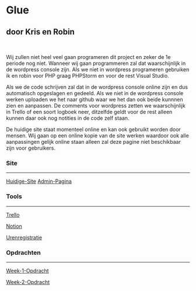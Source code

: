 
# Glue

## door Kris en Robin

<p>&nbsp;</p>  

Wij zullen niet heel veel gaan programeren dit project en zeker de 1e periode nog niet. Wanneer wij gaan programmeren zal dat waarschijnlijk in de wordpress console zijn. Als we niet in wordpress programeren gebruiken ik en robin voor PHP graag PHPStorm en voor de rest Visual Studio.

Als we de code schrijven zal dat in de wordpress console online zijn en dus automatisch opgeslagen en gedeeld. Als we niet in de wordpress console werken uploaden we het naar github waar we het dan ook beide kunnnen zien en aanpassen. De comments voor wordpress zetten we waarschijnlijk in Trello of een soort logboek neer, ditzelfde geldt voor de rest alleen kunnen daar ook nog notities in de code zelf staan.

De huidige site staat momenteel online en kan ook gebruikt worden door mensen. Wij gaan op een online kopie van de site werken waardoor ook alle aanpassingen gelijk online staan alleen zal deze pagine niet beschikbaar zijn voor gebruikers.

### Site

***
[Huidige-Site](https://glue.amsterdam/)
[Admin-Pagina](https://glue.amsterdam/wp-login.php)

### Tools

***
[Trello](https://trello.com/b/e0zlZO0k/glue)

[Notion](https://www.notion.so/General-bc4e74c1abbb47c9ac330da7b4e1d48c)

[Urenregistratie](https://mediacollegeamsterdam.sharepoint.com/:x:/t/SD-F3M7BO-Opdrachtgevers20212022-GLUE/EdS78DKEhapPiJMyq92D3hABVEOJu8vl5MxaFH7nzloHuw?e=FenQjc)

### Opdrachten

***
[Week-1-Opdracht](https://mediacollegeamsterdam.sharepoint.com/:w:/t/SD-F3M7BO-Opdrachtgevers20212022-GLUE/EXG2vF-6tklHjgA6hfi89HYBvDWMUjCurYKNrPnwOxzK8w?e=RgtwyL)

[Week-2-Opdracht](https://mediacollegeamsterdam.sharepoint.com/:w:/t/SD-F3M7BO-Opdrachtgevers20212022-GLUE/EUI-O9HhUeJIikzLaPvhQ10Be33a4NwGWx4hhtwQ69Joew?e=sueKm5)
